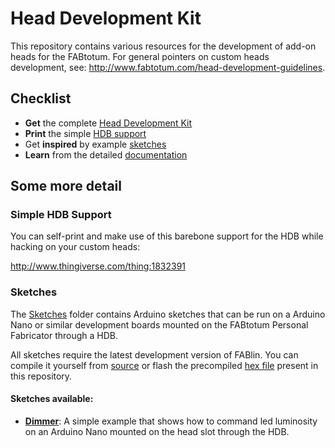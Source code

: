 Head Development Kit
====================

This repository contains various resources for the development of 
add-on heads for the FABtotum. For general pointers on custom heads 
development, see: http://www.fabtotum.com/head-development-guidelines.


Checklist
---------

- **Get** the complete [Head Development Kit](https://store.fabtotum.com/intl/head-development-kit.html)
- **Print** the simple [HDB support](http://www.thingiverse.com/thing:1832391)
- Get **inspired** by example [sketches](Sketches)
- **Learn** from the detailed [documentation](Sketches)


Some more detail
--------------

### Simple HDB Support

You can self-print and make use of this barebone support for the HDB 
while hacking on your custom heads: 

http://www.thingiverse.com/thing:1832391


### Sketches

The [Sketches](Sketches) folder contains Arduino sketches that can be 
run on a Arduino Nano or similar development boards mounted on the 
FABtotum Personal Fabricator through a HDB.

All sketches require the latest development version of FABlin. You can 
compile it yourself from 
[source](https://github.com/FABtotum/FABlin/tree/development) or flash 
the precompiled [hex 
file](https://github.com/FABtotum/Head-Development-Kit/blob/master/Firmware/FABlin-1.0.0096.hex) 
present in this repository.

#### Sketches available:

- [**Dimmer**](https://github.com/FABtotum/Head-Development-Kit/tree/master/Sketches/Dimmer):
  A simple example that shows how to command led luminosity on an 
  Arduino Nano mounted on the head slot through the HDB.
